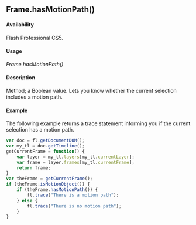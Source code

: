 ## Frame.hasMotionPath()

#### Availability

Flash Professional CS5.

#### Usage

*Frame.hasMotionPath()*

#### Description

Method; a Boolean value. Lets you know whether the current selection includes a motion path.

#### Example

The following example returns a trace statement informing you if the current selection has a motion path.

```javascript
var doc = fl.getDocumentDOM();
var my_tl = doc.getTimeline();
getCurrentFrame = function() {
    var layer = my_tl.layers[my_tl.currentLayer];
    var frame = layer.frames[my_tl.currentFrame];
    return frame;
}
var theFrame = getCurrentFrame();
if (theFrame.isMotionObject()) {
    if (theFrame.hasMotionPath()) {
        fl.trace("There is a motion path");
    } else {
        fl.trace("There is no motion path");
    }
}
```
